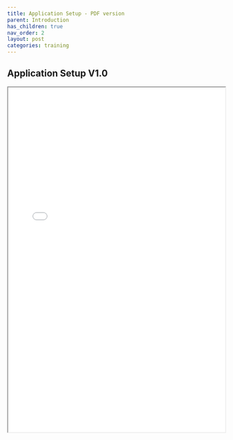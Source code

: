 ```yaml
---
title: Application Setup - PDF version
parent: Introduction
has_children: true
nav_order: 2
layout: post
categories: training
---
```


## Application Setup V1.0


<iframe width="100%" height="800" src="../assets/PETAL - Application Setup V1.0.pdf#toolbar=0">

